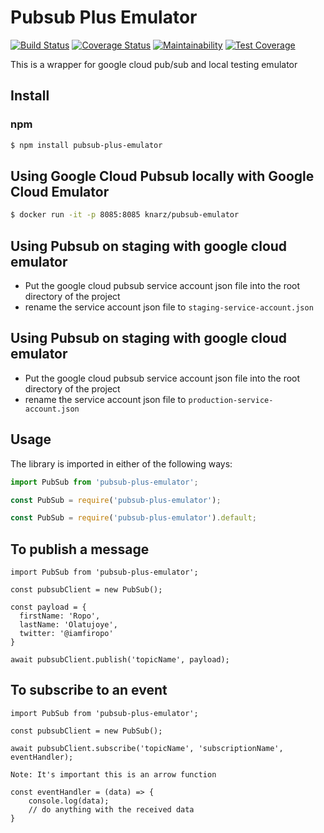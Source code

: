 # Pubsub Plus Emulator
[![Build Status](https://travis-ci.com/Johnpeace/pubsub-plus-emulator.svg?branch=master)](https://travis-ci.com/Johnpeace/pubsub-plus-emulator)
[![Coverage Status](https://coveralls.io/repos/github/Johnpeace/pubsub-plus-emulator/badge.svg?branch=master)](https://coveralls.io/github/Johnpeace/pubsub-plus-emulator?branch=master)
[![Maintainability](https://api.codeclimate.com/v1/badges/6d672c56aade869544ff/maintainability)](https://codeclimate.com/github/Johnpeace/pubsub-plus-emulator/maintainability)
[![Test Coverage](https://api.codeclimate.com/v1/badges/6d672c56aade869544ff/test_coverage)](https://codeclimate.com/github/Johnpeace/pubsub-plus-emulator/test_coverage)

This is a wrapper for google cloud pub/sub and local testing emulator

## Install

### npm
```sh
$ npm install pubsub-plus-emulator
```

## Using Google Cloud Pubsub locally with Google Cloud Emulator
```sh 
$ docker run -it -p 8085:8085 knarz/pubsub-emulator
```

## Using Pubsub on staging with google cloud emulator
* Put the google cloud pubsub service account json file into the root directory of the project
* rename the service account json file to `staging-service-account.json`


## Using Pubsub on staging with google cloud emulator
* Put the google cloud pubsub service account json file into the root directory of the project
* rename the service account json file to `production-service-account.json`


## Usage

The library is imported in either of the following ways:

```js
import PubSub from 'pubsub-plus-emulator';

const PubSub = require('pubsub-plus-emulator');

const PubSub = require('pubsub-plus-emulator').default; 
```

## To publish a message
```
import PubSub from 'pubsub-plus-emulator';

const pubsubClient = new PubSub();

const payload = {
  firstName: 'Ropo',
  lastName: 'Olatujoye',
  twitter: '@iamfiropo'
}

await pubsubClient.publish('topicName', payload);
```

## To subscribe to an event
```
import PubSub from 'pubsub-plus-emulator';

const pubsubClient = new PubSub();

await pubsubClient.subscribe('topicName', 'subscriptionName', eventHandler);

Note: It's important this is an arrow function

const eventHandler = (data) => {
    console.log(data);
    // do anything with the received data
}
```